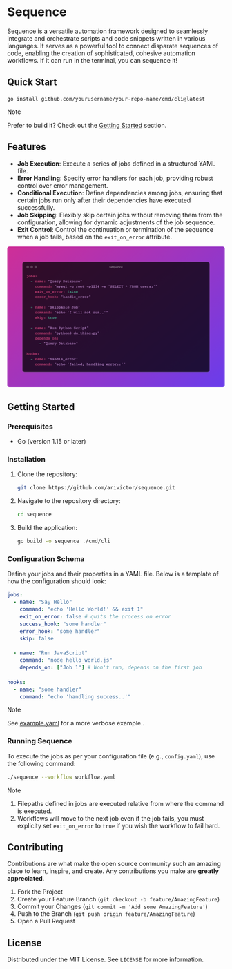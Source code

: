 # Sequence

Sequence is a versatile automation framework designed to seamlessly integrate and orchestrate scripts and code snippets written in various languages. It serves as a powerful tool to connect disparate sequences of code, enabling the creation of sophisticated, cohesive automation workflows. If it can run in the terminal, you can sequence it!

## Quick Start
```shell
go install github.com/yourusername/your-repo-name/cmd/cli@latest
```
>[!NOTE]
>Prefer to build it? Check out the [Getting Started]() section.

## Features

- **Job Execution**: Execute a series of jobs defined in a structured YAML file.
- **Error Handling**: Specify error handlers for each job, providing robust control over error management.
- **Conditional Execution**: Define dependencies among jobs, ensuring that certain jobs run only after their dependencies have executed successfully.
- **Job Skipping**: Flexibly skip certain jobs without removing them from the configuration, allowing for dynamic adjustments of the job sequence.
- **Exit Control**: Control the continuation or termination of the sequence when a job fails, based on the `exit_on_error` attribute.

![screenshot](./screenshot.png)

## Getting Started

### Prerequisites

- Go (version 1.15 or later)

### Installation

1. Clone the repository:

    ```bash
    git clone https://github.com/arivictor/sequence.git
    ```

2. Navigate to the repository directory:

    ```bash
    cd sequence
    ```

3. Build the application:

    ```bash
    go build -o sequence ./cmd/cli
    ```

### Configuration Schema

Define your jobs and their properties in a YAML file. Below is a template of how the configuration should look:

```yaml
jobs:
  - name: "Say Hello"
    command: "echo 'Hello World!' && exit 1"
    exit_on_error: false # quits the process on error
    success_hook: "some handler"
    error_hook: "some handler"
    skip: false

  - name: "Run JavaScript"
    command: "node hello_world.js"
    depends_on: ["Job 1"] # Won't run, depends on the first job

hooks:
  - name: "some handler"
    command: "echo 'handling success..'"
```

> [!NOTE]  
> See [example.yaml](./cmd/cli/example.yaml) for a more verbose example..


### Running Sequence

To execute the jobs as per your configuration file (e.g., `config.yaml`), use the following command:

```bash
./sequence --workflow workflow.yaml
```

> [!NOTE]  
> 1. Filepaths defined in jobs are executed relative from where the command is executed.
> 2. Workflows will move to the next job even if the job fails, you must explicity set `exit_on_error` to `true` if you wish the workflow to fail hard.

## Contributing

Contributions are what make the open source community such an amazing place to learn, inspire, and create. Any contributions you make are **greatly appreciated**.

1. Fork the Project
2. Create your Feature Branch (`git checkout -b feature/AmazingFeature`)
3. Commit your Changes (`git commit -m 'Add some AmazingFeature'`)
4. Push to the Branch (`git push origin feature/AmazingFeature`)
5. Open a Pull Request

## License

Distributed under the MIT License. See `LICENSE` for more information.
